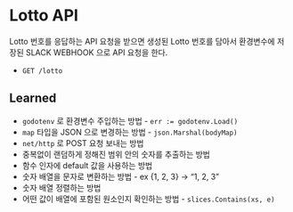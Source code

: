# Lotto API
Lotto 번호를 응답하는 API 요청을 받으면 생성된 Lotto 번호를 담아서 환경변수에 저장된 SLACK WEBHOOK 으로 API 요청을 한다.

- `GET /lotto`

## Learned

- `godotenv`  로 환경변수 주입하는 방법 - `err := godotenv.Load()`
- `map` 타입을 JSON 으로 변경하는 방법  - `json.Marshal(bodyMap)`
- `net/http`  로 POST 요청 보내는 방법
- 중복없이 랜덤하게  정해진 범위 안의 숫자를 추출하는 방법
- 함수 인자에 default 값을 사용하는 방법
- 숫자 배열을 문자로 변환하는 방법 -  ex {1, 2, 3} →  “1, 2, 3”
- 숫자 배열 정렬하는 방법
- 어떤 값이 배열에 포함된 원소인지 확인하는 방법 - `slices.Contains(xs, e)`